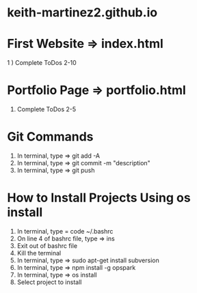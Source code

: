 # keith-martinez2.github.io

# First Website => index.html
1 ) Complete ToDos 2-10

# Portfolio Page => portfolio.html
1) Complete ToDos 2-5

# Git Commands
1) In terminal, type => git add -A
2) In terminal, type => git commit -m "description"
3) In terminal, type => git push








# How to Install Projects Using os install
1) In terminal, type = code ~/.bashrc
2) On line 4 of bashrc file, type => ins
3) Exit out of bashrc file
4) Kill the terminal
5) In terminal, type => sudo apt-get install subversion
6) In terminal, type => npm install -g opspark
7) In terminal, type => os install
8) Select project to install